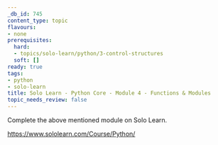 ```yaml
---
_db_id: 745
content_type: topic
flavours:
- none
prerequisites:
  hard:
  - topics/solo-learn/python/3-control-structures
  soft: []
ready: true
tags:
- python
- solo-learn
title: Solo Learn - Python Core - Module 4 - Functions & Modules
topic_needs_review: false
---
```


Complete the above mentioned module on Solo Learn.

https://www.sololearn.com/Course/Python/